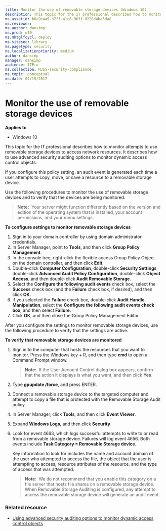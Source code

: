 ```yaml
---
title: Monitor the use of removable storage devices (Windows 10)
description: This topic for the IT professional describes how to monitor attempts to use removable storage devices to access network resources. It describes how to use advanced security auditing options to monitor dynamic access control objects.
ms.assetid: b0a9e4a5-b7ff-41c6-96ff-0228d4ba5da8
ms.reviewer: 
ms.author: dansimp
ms.prod: w10
ms.mktglfcycl: deploy
ms.sitesec: library
ms.pagetype: security
ms.localizationpriority: medium
author: dansimp
manager: dansimp
audience: ITPro
ms.collection: M365-security-compliance
ms.topic: conceptual
ms.date: 04/19/2017
---
```


# Monitor the use of removable storage devices

**Applies to**
-   Windows 10

This topic for the IT professional describes how to monitor attempts to use removable storage devices to access network resources. It describes how to use advanced security auditing options to monitor dynamic access control objects.

If you configure this policy setting, an audit event is generated each time a user attempts to copy, move, or save a resource to a removable storage device.

Use the following procedures to monitor the use of removable storage devices and to verify that the devices are being monitored.

>**Note:**  Your server might function differently based on the version and edition of the operating system that is installed, your account permissions, and your menu settings.
 
**To configure settings to monitor removable storage devices**

1.  Sign in to your domain controller by using domain administrator credentials.
2.  In Server Manager, point to **Tools**, and then click **Group Policy Management**.
3.  In the console tree, right-click the flexible access Group Policy Object on the domain controller, and then click **Edit**.
4.  Double-click **Computer Configuration**, double-click **Security Settings**, double-click **Advanced Audit Policy Configuration**, double-click **Object Access**, and then double-click **Audit Removable Storage**.
5.  Select the **Configure the following audit events** check box, select the **Success** check box (and the **Failure** check box, if desired), and then click **OK**.
6.  If you selected the **Failure** check box, double-click **Audit Handle Manipulation**, select the **Configure the following audit events check box**, and then select **Failure**.
7.  Click **OK**, and then close the Group Policy Management Editor.

After you configure the settings to monitor removable storage devices, use the following procedure to verify that the settings are active.

**To verify that removable storage devices are monitored**

1.  Sign in to the computer that hosts the resources that you want to monitor. Press the Windows key + R, and then type **cmd** to open a Command Prompt window.

    >**Note:**  If the User Account Control dialog box appears, confirm that the action it displays is what you want, and then click **Yes**.
     
2.  Type **gpupdate /force**, and press ENTER.
3.  Connect a removable storage device to the targeted computer and attempt to copy a file that is protected with the Removable Storage Audit policy.
4.  In Server Manager, click **Tools**, and then click **Event Viewer**.
5.  Expand **Windows Logs**, and then click **Security**.
6.  Look for event 4663, which logs successful attempts to write to or read from a removable storage device. Failures will log event 4656. Both events include **Task Category = Removable Storage device**.

    Key information to look for includes the name and account domain of the user who attempted to access the file, the object that the user is attempting to access, resource attributes of the resource, and the type of access that was attempted.

    >**Note:**  We do not recommend that you enable this category on a file server that hosts file shares on a removable storage device. When Removable Storage Auditing is configured, any attempt to access the removable storage device will generate an audit event.
     
### Related resource

- [Using advanced security auditing options to monitor dynamic access control objects](using-advanced-security-auditing-options-to-monitor-dynamic-access-control-objects.md)
